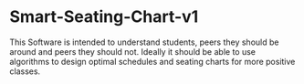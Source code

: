 # Smart-Seating-Chart-v1
This Software is intended to understand students, peers they should be around and peers they should not. Ideally it should be able to use algorithms to design optimal schedules and seating charts for more positive classes.  
